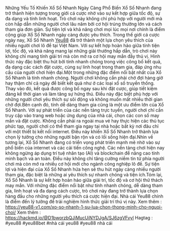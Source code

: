 Những Yếu Tố Khiến Xổ Số Nhanh Ngày Càng Phổ Biến
Xổ Số Nhanh đang trở thành hiện tượng trong giới cá cược nhờ vào sự kết hợp giữa tốc độ, sự đa dạng và tính linh hoạt. Trò chơi này không chỉ phù hợp với người mới mà còn hấp dẫn những người chơi lâu năm bởi cơ hội trúng thưởng lớn và cách tham gia đơn giản. Sự tiện lợi và khả năng chơi mọi lúc mọi nơi chính là điểm cộng giúp Xổ Số Nhanh ngày càng được yêu thích.
Trong thế giới cá cược ngày nay, Xổ Số Nhanh [Yeu88](https://yeu88-v1.com/)  đã trở thành một lựa chọn yêu thích của nhiều người chơi lô đề tại Việt Nam. Với sự kết hợp hoàn hảo giữa tính tiện lợi, tốc độ, và khả năng mang lại những giải thưởng hấp dẫn, trò chơi này không chỉ mang tính giải trí mà còn mở ra cơ hội may mắn đầy thú vị. Hình thức này đặc biệt thu hút bởi tính nhanh chóng trong việc công bố kết quả, đa dạng các cách đặt cược, cùng sự linh hoạt trong tham gia, đáp ứng nhu cầu của người chơi hiện đại.Một trong những đặc điểm nổi bật nhất của Xổ Số Nhanh là tính nhanh chóng. Người chơi không cần phải chờ đợi hàng giờ hay thậm chí cả ngày để biết kết quả như ở các loại xổ số truyền thống. Thay vào đó, kết quả được công bố ngay sau khi đặt cược, giúp tiết kiệm đáng kể thời gian và làm tăng sự hứng thú. Điều này đặc biệt phù hợp với những người chơi yêu thích sự sôi động và không muốn mất nhiều thời gian chờ đợi.Bên cạnh đó, tính dễ dàng tham gia cũng là một ưu điểm lớn của Xổ Số Nhanh. Với sự phát triển của các nền tảng trực tuyến, người chơi chỉ cần truy cập vào trang web hoặc ứng dụng của nhà cái, chọn các con số may mắn và đặt cược. Không cần phải ra ngoài mua vé hay thực hiện các thủ tục phức tạp, người chơi có thể tham gia ngay tại nhà hoặc bất kỳ nơi đâu chỉ với một thiết bị kết nối internet. Điều này khiến Xổ Số Nhanh trở thành lựa chọn lý tưởng cho những người bận rộn và có lối sống hiện đại.Nhìn về tương lai, Xổ Số Nhanh đang có triển vọng phát triển mạnh mẽ nhờ vào sự phổ biến của internet và các cải tiến công nghệ. Các nền tảng chơi hiện nay không ngừng áp dụng trí tuệ nhân tạo (AI) và blockchain để nâng cao tính minh bạch và an toàn. Điều này không chỉ tăng cường niềm tin từ phía người chơi mà còn mở ra nhiều cơ hội mới cho ngành công nghiệp lô đề. Sự tiện lợi và hiện đại của Xổ Số Nhanh hứa hẹn sẽ thu hút ngày càng nhiều người tham gia, đặc biệt là những ai yêu thích sự nhanh chóng và tiện ích.Tóm lại, Xổ Số Nhanh là sự kết hợp hoàn hảo giữa giải trí, tốc độ và cơ hội thử thách may mắn. Với những đặc điểm nổi bật như tính nhanh chóng, dễ dàng tham gia, linh hoạt và đa dạng cách cược, trò chơi này đang trở thành lựa chọn hàng đầu cho những người yêu thích cá cược hiện đại. Nhà cái Yeu88 chính là điểm đến lý tưởng để trải nghiệm hình thức giải trí thú vị này.
Xem thêm : https://yeu88-v1.com/xo-so-nhanh-1-su-lua-chon-thong-minh-cho-nguoi-choi/
Xem thêm : https://hackmd.io/@D1bworzbQJiMucUiNYDJgA/SJ6zgVFvyl
Hagtag : #yeu88 #yeu88bet #nhà cái yeu88 #yeu88 nhà cái
